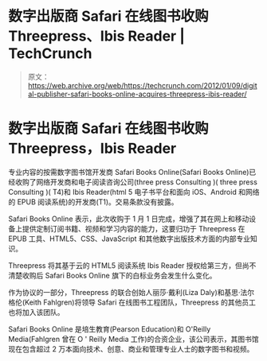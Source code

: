 # 数字出版商 Safari 在线图书收购 Threepress、Ibis Reader | TechCrunch

> 原文：<https://web.archive.org/web/https://techcrunch.com/2012/01/09/digital-publisher-safari-books-online-acquires-threepress-ibis-reader/>

# 数字出版商 Safari 在线图书收购 Threepress，Ibis Reader

专业内容的按需数字图书馆开发商 Safari Books Online(Safari Books Online)已经收购了网络开发商和电子阅读咨询公司(three press Consulting )( three press Consulting )( T4)和 Ibis Reader(html 5 电子书平台和面向 iOS、Android 和网络的 EPUB 阅读系统)的开发商(T1)。交易条款没有披露。

Safari Books Online 表示，此次收购于 1 月 1 日完成，增强了其在网上和移动设备上提供定制订阅书籍、视频和学习内容的能力，这要归功于 Threepress 在 EPUB 工具、HTML5、CSS、JavaScript 和其他数字出版技术方面的内部专业知识。

Threepress 将其基于云的 HTML5 阅读系统 Ibis Reader 授权给第三方，但尚不清楚收购后 Safari Books Online 旗下的白标业务会发生什么变化。

作为协议的一部分，Threepress 的联合创始人丽莎·戴利(Liza Daly)和基思·法尔格伦(Keith Fahlgren)将领导 Safari 在线图书工程团队，Threepress 的其他员工也将加入该团队。

Safari Books Online 是培生教育(Pearson Education)和 O'Reilly Media(Fahlgren 曾在 O ' Reilly Media 工作)的合资企业，该公司表示，其图书馆现在包含超过 2 万本面向技术、创意、商业和管理专业人士的数字图书和视频。